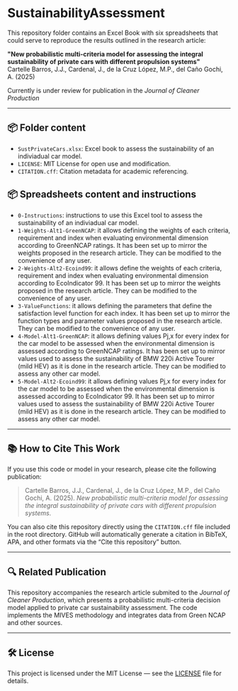 # SustainabilityAssessment

This repository folder contains an Excel Book with six spreadsheets that could serve to reproduce the results outlined in the research article:

**"New probabilistic multi-criteria model for assessing the integral sustainability of private cars with different propulsion systems"**  
Cartelle Barros, J.J., Cardenal, J., de la Cruz López, M.P., del Caño Gochi, A. (2025)  

Currently is under review for publication in the *Journal of Cleaner Production*

---
## 📦 Folder content

- `SustPrivateCars.xlsx`: Excel book to assess the sustainability of an indiviadual car model.
- `LICENSE`: MIT License for open use and modification.
- `CITATION.cff`: Citation metadata for academic referencing.

## 📦 Spreadsheets content and instructions

- `0-Instructions`: instructions to use this Excel tool to assess the sustainability of an indiviadual car model.
- `1-Weights-Alt1-GreenNCAP`: it allows defining the weights of each criteria, requirement and index when evaluating environmental dimension according to GreenNCAP ratings. It has been set up to mirror the weights proposed in the research article. They can be modified to the convenience of any user.
- `2-Weights-Alt2-Ecoind99`: it allows define the weights of each criteria, requirement and index when evaluating environmental dimension according to EcoIndicator 99. It has been set up to mirror the weights proposed in the research article. They can be modified to the convenience of any user.
- `3-ValueFunctions`: it allows defining the parameters that define the satisfaction level function for each index. It has been set up to mirror the function types and parameter values proposed in the research article. They can be modified to the convenience of any user.
- `4-Model-Alt1-GreenNCAP`: it allows defining values Pj,x for every index for the car model to be assessed when the environmental dimension is assessed according to GreenNCAP ratings. It has been set up to mirror values used to assess the sustainability of BMW 220i Active Tourer (mild HEV) as it is done in the research article. They can be modified to assess any other car model.
- `5-Model-Alt2-Ecoind99`: it allows defining values Pj,x for every index for the car model to be assessed when the environmental dimension is assessed according to EcoIndicator 99. It has been set up to mirror values used to assess the sustainability of BMW 220i Active Tourer (mild HEV) as it is done in the research article. They can be modified to assess any other car model.

---

## 📚 How to Cite This Work

If you use this code or model in your research, please cite the following publication:

> Cartelle Barros, J.J., Cardenal, J., de la Cruz López, M.P., del Caño Gochi, A. (2025). *New probabilistic multi-criteria model for assessing the integral sustainability of private cars with different propulsion systems*.

You can also cite this repository directly using the `CITATION.cff` file included in the root directory. GitHub will automatically generate a citation in BibTeX, APA, and other formats via the “Cite this repository” button.

---

## 🔍 Related Publication

This repository accompanies the research article submited to the *Journal of Cleaner Production*, which presents a probabilistic multi-criteria decision model applied to private car sustainability assessment. The code implements the MIVES methodology and integrates data from Green NCAP and other sources.

---

## 🛠 License

This project is licensed under the MIT License — see the [LICENSE](https://github.com/jescarcar/SustainabilityAssessment/blob/main/LICENSE) file for details.
